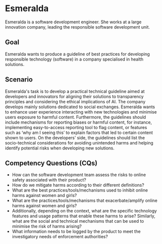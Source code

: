 # Esmeralda
Esmeralda is a software development engineer. She works at a large innovation company, leading the responsible software development unit.


## Goal
Esmeralda wants to produce a guideline of best practices for developing responsible technology (software) in a company specialised in health solutions.


## Scenario
Esmeralda's task is to develop a practical technical guideline aimed at developers and innovators for aligning their solutions to transparency principles and considering the ethical implications of AI. The company develops mainly solutions dedicated to social exchanges.
Esmeralda wants to enhance user experience interacting with new technologies and minimise users exposure to harmful content. Furthermore, the guidelines should include mechanisms for reporting biases or harmful content, for instance, implementing easy-to-access reporting tool to flag content, or features such as ‘why am I seeing this’ to explain factors that led to certain content shown to users. 
On the developers' side, the guidelines should list the socio-technical considerations for avoiding unintended harms and helping identify potential risks when developing new solutions. 


## Competency Questions (CQs)

- How can the software development team assess the risks to online safety associated with their product?
- How do we mitigate harms according to their different definitions?
- What are the best practices/tools/mechanisms used to inhibit online harms against women and girls?
- What are the practices/tools/mechanisms that exacerbate/amplify online harms against women and girls?
- Additionally, depending on the context, what are the specific technology features and usage patterns that enable these harms to arise? Similarly, what are the social and technical mechanisms that can be used to minimise the risk of harms arising?
- What information needs to be logged by the product to meet the investigatory needs of enforcement authorities?
